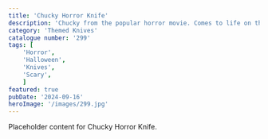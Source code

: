 ```yaml
---
title: 'Chucky Horror Knife'
description: 'Chucky from the popular horror movie. Comes to life on this 3D knife. Great item for horror fans and halloween decorations'
category: 'Themed Knives'
catalogue number: '299'
tags: [
    'Horror', 
    'Halloween', 
    'Knives', 
    'Scary',
    ]
featured: true
pubDate: '2024-09-16'
heroImage: '/images/299.jpg'
---
```


Placeholder content for Chucky Horror Knife.